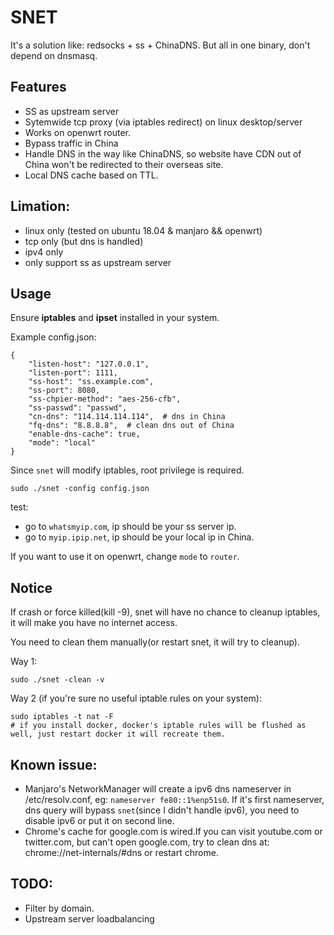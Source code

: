 # SNET

It's a solution like: redsocks +  ss + ChinaDNS. But all in one binary, don't depend on dnsmasq.


## Features

- SS as upstream server
- Sytemwide tcp proxy (via iptables redirect) on linux desktop/server
- Works on openwrt router.
- Bypass traffic in China
- Handle DNS in the way like ChinaDNS, so website have CDN out of China won't be redirected to their overseas site.
- Local DNS cache based on TTL.

## Limation:

- linux only (tested on ubuntu 18.04 & manjaro && openwrt)
- tcp only (but dns is handled)
- ipv4 only
- only support ss as upstream server

## Usage

Ensure **iptables** and **ipset** installed in your system.

Example config.json:

    {
        "listen-host": "127.0.0.1",
        "listen-port": 1111,
        "ss-host": "ss.example.com",
        "ss-port": 8080,
        "ss-chpier-method": "aes-256-cfb",
        "ss-passwd": "passwd",
        "cn-dns": "114.114.114.114",  # dns in China
        "fq-dns": "8.8.8.8",  # clean dns out of China
        "enable-dns-cache": true,
        "mode": "local" 
    }

Since `snet` will modify iptables, root privilege is required. 

`sudo ./snet -config config.json`

test:

- go to `whatsmyip.com`, ip should be your ss server ip.
- go to `myip.ipip.net`, ip should be your local ip in China.

If you want to use it on openwrt, change `mode` to `router`.

## Notice

If crash or force killed(kill -9), snet will have no chance to cleanup iptables, it will make you have no internet access.

You need to clean them manually(or restart snet, it will try to cleanup).

Way 1:

    sudo ./snet -clean -v

Way 2 (if you're sure no useful iptable rules on your system):

    sudo iptables -t nat -F  
    # if you install docker, docker's iptable rules will be flushed as well, just restart docker it will recreate them.

## Known issue:

- Manjaro's NetworkManager will create a ipv6 dns nameserver in /etc/resolv.conf, eg: `nameserver fe80::1%enp51s0`.
If it's first nameserver, dns query will bypass `snet`(since I didn't handle ipv6), you need to disable ipv6 or put it on second line.
- Chrome's cache for google.com is wired.If you can visit youtube.com or twitter.com, but can't open google.com, try to clean dns at: chrome://net-internals/#dns or restart chrome.

## TODO:

- Filter by domain.
- Upstream server loadbalancing
